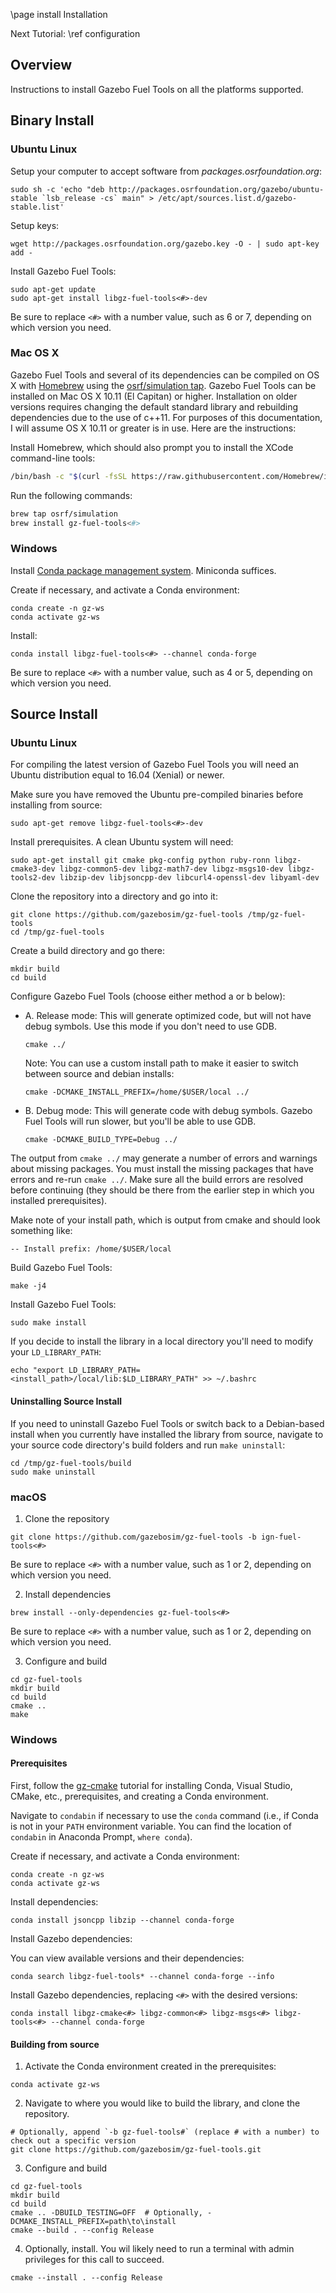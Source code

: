 \page install Installation

Next Tutorial: \ref configuration

## Overview

Instructions to install Gazebo Fuel Tools on all the platforms supported.

## Binary Install

### Ubuntu Linux

Setup your computer to accept software from
*packages.osrfoundation.org*:
```
sudo sh -c 'echo "deb http://packages.osrfoundation.org/gazebo/ubuntu-stable `lsb_release -cs` main" > /etc/apt/sources.list.d/gazebo-stable.list'
```

Setup keys:
```
wget http://packages.osrfoundation.org/gazebo.key -O - | sudo apt-key add -
```

Install Gazebo Fuel Tools:
```
sudo apt-get update
sudo apt-get install libgz-fuel-tools<#>-dev
```

Be sure to replace `<#>` with a number value, such as 6 or 7, depending on
which version you need.

### Mac OS X

Gazebo Fuel Tools and several of its dependencies can be compiled on OS
X with [Homebrew](http://brew.sh/) using the [osrf/simulation
tap](https://github.com/osrf/homebrew-simulation). Gazebo Fuel Tools can
be installed on Mac OS X 10.11 (El Capitan) or higher.
Installation on older versions requires changing the default standard
library and rebuilding dependencies due to the use of c++11. For
purposes of this documentation, I will assume OS X 10.11 or greater is in use.
Here are the instructions:

Install Homebrew, which should also prompt you to install the XCode
command-line tools:
```bash
/bin/bash -c "$(curl -fsSL https://raw.githubusercontent.com/Homebrew/install/HEAD/install.sh)"
```

Run the following commands:
```bash
brew tap osrf/simulation
brew install gz-fuel-tools<#>
```

### Windows

Install [Conda package management system](https://docs.conda.io/projects/conda/en/latest/user-guide/install/download.html).
Miniconda suffices.

Create if necessary, and activate a Conda environment:
```
conda create -n gz-ws
conda activate gz-ws
```

Install:

```
conda install libgz-fuel-tools<#> --channel conda-forge
```

Be sure to replace `<#>` with a number value, such as 4 or 5, depending on
which version you need.

## Source Install

### Ubuntu Linux

For compiling the latest version of Gazebo Fuel Tools you will need an
Ubuntu distribution equal to 16.04 (Xenial) or newer.

Make sure you have removed the Ubuntu pre-compiled binaries before
installing from source:

```
sudo apt-get remove libgz-fuel-tools<#>-dev
```

Install prerequisites. A clean Ubuntu system will need:

```
sudo apt-get install git cmake pkg-config python ruby-ronn libgz-cmake3-dev libgz-common5-dev libgz-math7-dev libgz-msgs10-dev libgz-tools2-dev libzip-dev libjsoncpp-dev libcurl4-openssl-dev libyaml-dev
```

Clone the repository into a directory and go into it:

```
git clone https://github.com/gazebosim/gz-fuel-tools /tmp/gz-fuel-tools
cd /tmp/gz-fuel-tools
```

Create a build directory and go there:

```
mkdir build
cd build
```

Configure Gazebo Fuel Tools (choose either method a or b below):

* A.  Release mode: This will generate optimized code, but will not have debug symbols. Use this mode if you don't need to use GDB.
  ```
  cmake ../
  ```

  Note: You can use a custom install path to make it easier to switch
  between source and debian installs:
  ```
  cmake -DCMAKE_INSTALL_PREFIX=/home/$USER/local ../
  ```

* B. Debug mode: This will generate code with debug symbols. Gazebo Fuel Tools will run slower, but you'll be able to use GDB.
  ```
  cmake -DCMAKE_BUILD_TYPE=Debug ../
  ```

The output from `cmake ../` may generate a number of errors and warnings
about missing packages. You must install the missing packages that have
errors and re-run `cmake ../`. Make sure all the build errors are
resolved before continuing (they should be there from the earlier step
in which you installed prerequisites).

Make note of your install path, which is output from cmake and should
look something like:
```
-- Install prefix: /home/$USER/local
```

Build Gazebo Fuel Tools:
```
make -j4
```

Install Gazebo Fuel Tools:
```
sudo make install
```

If you decide to install the library in a local directory you'll need to
modify your `LD_LIBRARY_PATH`:
```
echo "export LD_LIBRARY_PATH=<install_path>/local/lib:$LD_LIBRARY_PATH" >> ~/.bashrc
```

#### Uninstalling Source Install

If you need to uninstall Gazebo Fuel Tools or switch back to a
Debian-based install when you currently have installed the library from
source, navigate to your source code directory's build folders and run
`make uninstall`:
```
cd /tmp/gz-fuel-tools/build
sudo make uninstall
```

### macOS

1. Clone the repository
  ```
  git clone https://github.com/gazebosim/gz-fuel-tools -b ign-fuel-tools<#>
  ```
  Be sure to replace `<#>` with a number value, such as 1 or 2, depending on
  which version you need.

2. Install dependencies
  ```
  brew install --only-dependencies gz-fuel-tools<#>
  ```
  Be sure to replace `<#>` with a number value, such as 1 or 2, depending on
  which version you need.

3. Configure and build
  ```
  cd gz-fuel-tools
  mkdir build
  cd build
  cmake ..
  make
  ```

### Windows

#### Prerequisites

First, follow the [gz-cmake](https://github.com/gazebosim/gz-cmake) tutorial for installing Conda, Visual Studio, CMake, etc., prerequisites, and creating a Conda environment.

Navigate to ``condabin`` if necessary to use the ``conda`` command (i.e., if Conda is not in your `PATH` environment variable. You can find the location of ``condabin`` in Anaconda Prompt, ``where conda``).

Create if necessary, and activate a Conda environment:
```
conda create -n gz-ws
conda activate gz-ws
```

Install dependencies:
```
conda install jsoncpp libzip --channel conda-forge
```

Install Gazebo dependencies:

You can view available versions and their dependencies:
```
conda search libgz-fuel-tools* --channel conda-forge --info
```

Install Gazebo dependencies, replacing `<#>` with the desired versions:
```
conda install libgz-cmake<#> libgz-common<#> libgz-msgs<#> libgz-tools<#> --channel conda-forge
```

#### Building from source

1. Activate the Conda environment created in the prerequisites:
  ```
  conda activate gz-ws
  ```

2. Navigate to where you would like to build the library, and clone the repository.
  ```
  # Optionally, append `-b gz-fuel-tools#` (replace # with a number) to check out a specific version
  git clone https://github.com/gazebosim/gz-fuel-tools.git
  ```

3. Configure and build
  ```
  cd gz-fuel-tools
  mkdir build
  cd build
  cmake .. -DBUILD_TESTING=OFF  # Optionally, -DCMAKE_INSTALL_PREFIX=path\to\install
  cmake --build . --config Release
  ```

4. Optionally, install. You wil likely need to run a terminal with admin privileges for this call to succeed.
  ```
  cmake --install . --config Release
  ```
